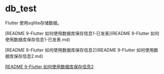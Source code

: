 # db_test
Flutter 使用sqllite存储数据。

 [README 9-Flutter 如何使用数据库保存信息1-已发表](README 9-Flutter 如何使用数据库保存信息1-已发表.md)

[README 9-Flutter 如何使用数据库保存信息2](README 9-Flutter 如何使用数据库保存信息2.md)



[README 9-Flutter 如何使用数据库保存信息2](README%209-Flutter%20如何使用数据库保存信息2.md)